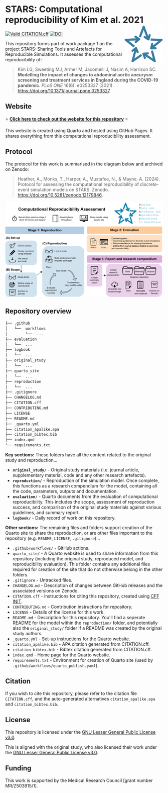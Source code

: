 # STARS: Computational reproducibility of Kim et al. 2021 <a href="https://github.com/pythonhealthdatascience"><img src="quarto_site/stars_logo_blue.png" align="right" height="120" alt="STARS" /></a>

<!-- Status badge from GitHub action checking validity of CITATION.cff -->
[![Valid CITATION.cff](https://github.com/pythonhealthdatascience/stars-reproduce-kim-2021/actions/workflows/cff_validation.yaml/badge.svg)](https://github.com/pythonhealthdatascience/stars-reproduce-kim-2021/actions/workflows/cff_validation.yaml)
[![DOI](https://zenodo.org/badge/DOI/10.5281/zenodo.13121136.svg)](https://doi.org/10.5281/zenodo.13121136)

This repository forms part of work package 1 on the project STARS: Sharing Tools and Artefacts for Reproducible Simulations. It assesses the computational reproducibility of:

> Kim LG, Sweeting MJ, Armer M, Jacomelli J, Nasim A, Harrison SC. **Modelling the impact of changes to abdominal aortic aneurysm screening and treatment services in England during the COVID-19 pandemic**. *PLoS ONE* 16(6): e0253327 (2021). <https://doi.org/10.1371/journal.pone.0253327>.

## Website

⭐ **[Click here to check out the website for this repository](https://pythonhealthdatascience.github.io/stars-reproduce-kim-2021/)** ⭐

This website is created using Quarto and hosted using GitHub Pages. It shares everything from this computational reproducibility assessment.

## Protocol

The protocol for this work is summarised in the diagram below and archived on Zenodo:

> Heather, A., Monks, T., Harper, A., Mustafee, N., & Mayne, A. (2024). Protocol for assessing the computational reproducibility of discrete-event simulation models on STARS. Zenodo. <https://doi.org/10.5281/zenodo.12179846>.

![Workflow](./quarto_site/stars_wp1_workflow.png)

## Repository overview

<!-- TODO: Update this if you amend the structure or contents of the repository -->
```bash
├── .github
│   └──  workflows
│        └──  ...
├── evaluation
│   └──  ...
├── logbook
│   └──  ...
├── original_study
│   └──  ...
├── quarto_site
│   └──  ...
├── reproduction
│   └──  ...
├── .gitignore
├── CHANGELOG.md
├── CITATION.cff
├── CONTRIBUTING.md
├── LICENSE
├── README.md
├── _quarto.yml
├── citation_apalike.apa
├── citation_bibtex.bib
├── index.qmd
└── requirements.txt
```

**Key sections:** These folders have all the content related to the original study and reproduction...

* **`original_study/`** - Original study materials (i.e. journal article, supplementary material, code and any other research artefacts).
* **`reproduction/`** - Reproduction of the simulation model. Once complete, this functions as a research compendium for the model, containing all the code, parameters, outputs and documentation.
* **`evaluation/`** - Quarto documents from the evaluation of computational reproducibility. This includes the scope, assessment of reproduction success, and comparison of the original study materials against various guidelines, and summary report.
* **`logbook/`** - Daily record of work on this repository.

**Other sections:** The remaining files and folders support creation of the Quarto site to share the reproduction, or are other files important to the repository (e.g. `README`, `LICENSE`, `.gitignore`)...

* `.github/workflows/` - GitHub actions.
* `quarto_site/` - A Quarto website is used to share information from this repository (including the original study, reproduced model, and reproducibility evaluation). This folder contains any additional files required for creation of the site that do not otherwise belong in the other folders.
* `.gitignore` - Untracked files.
* `CHANGELOG.md` - Description of changes between GitHub releases and the associated versions on Zenodo.
* `CITATION.cff` - Instructions for citing this repository, created using [CFF INIT](https://citation-file-format.github.io/).
* `CONTRIBUTING.md` - Contribution instructions for repository.
* `LICENSE` - Details of the license for this work.
* `README.md` - Description for this repository. You'll find a seperate README for the model within the `reproduction/` folder, and potentially also the `original_study/` folder if a README was created by the original study authors.
* `_quarto.yml` - Set-up instructions for the Quarto website.
* `citation_apalike.bib` - APA citation generated from CITATION.cff.
* `citation_bibtex.bib` - Bibtex citation generated from CITATION.cff.
* `index.qmd` - Home page for the Quarto website.
* `requirements.txt` - Environment for creation of Quarto site (used by `.github/workflows/quarto_publish.yaml`).

## Citation

If you wish to cite this repository, please refer to the citation file `CITATION.cff`, and the auto-generated alternatives `citation_apalike.apa` and `citation_bibtex.bib`.

## License

This repository is licensed under the [GNU Lesser General Public License v3.0](https://github.com/pythonhealthdatascience/stars-reproduce-kim-2021/blob/main/LICENSE).

This is aligned with the original study, who also licensed their work under the [GNU Lesser General Public License v3.0](https://github.com/pythonhealthdatascience/stars-reproduce-kim-2021/blob/main/original_study/AAA_DES_model/LICENSE).

## Funding

This work is supported by the Medical Research Council [grant number MR/Z503915/1].
